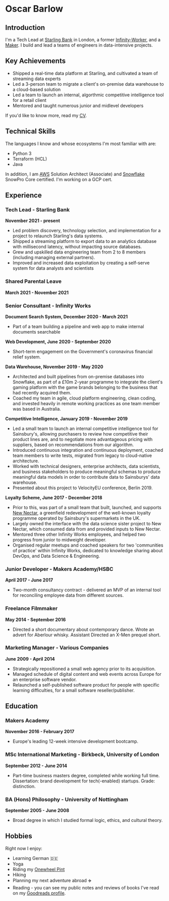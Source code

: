 # Oscar Barlow

## Introduction
I'm a Tech Lead at [Starling Bank](https://www.starlingbank.com/) in London, a former [Infinity-Worker](https://www.infinityworks.com/), and a [Maker](https://makers.tech/). I build and lead a teams of engineers in data-intensive projects.

## Key Achievements
* Shipped a real-time data platform at Starling, and cultivated a team of streaming data experts
* Led a 3-person team to migrate a client's on-premise data warehouse to a cloud-based solution
* Led a team to launch an internal, algorthmic competitive intelligence tool for a retail client
* Mentored and taught numerous junior and midlevel developers

If you'd like to know more, read my [CV](https://github.com/oscar-barlow/CV).

## Technical Skills
The languages I know and whose ecosystems I'm most familiar with are:

* Python 3
* Terraform (HCL)
* Java

In addition, I am [AWS](https://aws.amazon.com/) Solution Architect (Associate) and [Snowflake](https://www.snowflake.com/) SnowPro Core certified. I'm working on a GCP cert.

## Experience

### Tech Lead - Starling Bank
**November 2021 - present**
* Led problem discovery, technology selection, and implementation for a project to relaunch Starling's data systems.
* Shipped a streaming platform to export data to an analytics database with millisecond latency, without impacting source databases.
* Grew and upskilled data engineering team from 2 to 8 members (including managing external partners).
* Improved and increased data exploitation by creating a self-serve system for data analysts and scientists

### Shared Parental Leave
**March 2021 - November 2021**

### Senior Consultant - Infinity Works
**Document Search System, December 2020 - March 2021**
* Part of a team building a pipeline and web app to make internal documents searchable

**Web Development, June 2020 - September 2020**
* Short-term engagement on the Government's coronavirus financial relief system. 

**Data Warehouse, November 2019 - May 2020**
* Architected and built pipelines from on-premise databases into Snowflake, as part of a £10m 2-year programme to integrate the client's gaming platform with the game brands belonging to the business that had recently acquired them. 
* Coached my team in agile, cloud platform engineering, clean coding, and invested heavily in remote working practices as one team member was based in Australia.

**Competitive Intelligence, January 2019 - November 2019**

* Led a small team to launch an internal competitive intelligence tool for Sainsbury's, allowing purchasers to review how competitive their product lines are, and to negotiate more advantageous pricing with suppliers, based on recommendations from our algorithm.
* Introduced continuous integration and continuous deployment, coached team members to write tests, migrated from legacy to cloud-native architecture.
* Worked with technical designers, enterprise architects, data scientists, and business stakeholders to produce meaningful schemas to produce meaningful data models in order to contribute data to Sainsburys' data warehouse.
* Presented about this project to VelocityEU conference, Berlin 2019.

**Loyalty Scheme, June 2017 - December 2018**

* Prior to this, was part of a small team that built, launched, and supports [New Nectar](https://nectar.sainsburys.co.uk), a greenfield redevelopment of the well-known loyalty programme operated by Sainsbury's supermarkets in the UK.
* Largely owned the interface with the data science sister project to New Nectar, which consumed data from and provided inputs to New Nectar.
* Mentored three other Infinity Works employees, and helped two progress from junior to midweight developer.
* Organised regular meetups and coached speakers for two 'communities of practice' within Infinity Works, dedicated to knowledge sharing about DevOps, and Data Science & Engineering.

### Junior Developer - Makers Academy/HSBC
**April 2017 - June 2017**

* Two-month consultancy contract - delivered an MVP of an internal tool for reconciling employee data from different sources.

### Freelance Filmmaker
**May 2014 - September 2016**

* Directed a short documentary about contemporary dance. Wrote an advert for Aberlour whisky. Assistant Directed an X-Men prequel short.

### Marketing Manager - Various Companies
**June 2009 - April 2014**

* Strategically repositioned a small web agency prior to its acquisition.
* Managed schedule of digital content and web events across Europe for an enterprise software vendor.
* Relaunched a self-published software product for people with specific learning difficulties, for a small software reseller/publisher.

## Education
### Makers Academy
**November 2016 - February 2017**

* Europe's leading 12-week intensive development bootcamp.

### MSc International Marketing - Birkbeck, University of London
**September 2012 - June 2014**

* Part-time business masters degree, completed while working full time. Dissertation: brand development for tech(-enabled) startups. Grade: distinction.

### BA (Hons) Philosophy - University of Nottingham 
**September 2005 - June 2008**

* Broad degree in which I studied formal logic, ethics, and cultural theory.

## Hobbies
Right now I enjoy:
* Learning German :de:
* Yoga 
* Riding my [Onewheel Pint](https://onewheel.com/products/pint)
* Hiking
* Planning my next adventure abroad :airplane:
* Reading - you can see my public notes and reviews of books I've read on my [Goodreads profile](https://www.goodreads.com/user/show/88872855-oscar-barlow).
